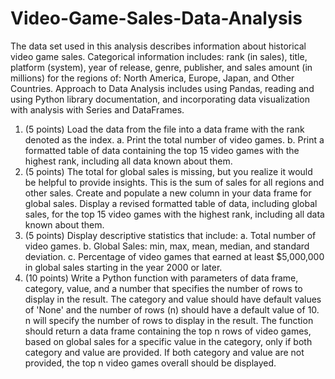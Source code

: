 # Video-Game-Sales-Data-Analysis
The data set used in this analysis describes information about historical video game sales. Categorical information includes: rank (in sales), title, platform (system), year of release, genre, publisher, and sales amount (in millions) for the regions of: North America, Europe, Japan, and Other Countries. Approach to Data Analysis includes using Pandas, reading and using Python library documentation, and incorporating data visualization with analysis with Series and DataFrames.
1. (5 points) Load the data from the file into a data frame with the rank denoted as the index.
a. Print the total number of video games.
b. Print a formatted table of data containing the top 15 video games with the highest rank,
including all data known about them.
2. (5 points) The total for global sales is missing, but you realize it would be helpful to provide insights.
This is the sum of sales for all regions and other sales. Create and populate a new column in your data
frame for global sales. Display a revised formatted table of data, including global sales, for the top 15
video games with the highest rank, including all data known about them.
3. (5 points) Display descriptive statistics that include:
a. Total number of video games.
b. Global Sales: min, max, mean, median, and standard deviation.
c. Percentage of video games that earned at least $5,000,000 in global sales starting in the year
2000 or later.
4. (10 points) Write a Python function with parameters of data frame, category, value, and a number that
specifies the number of rows to display in the result. The category and value should have default
values of 'None' and the number of rows (n) should have a default value of 10. n will specify the
number of rows to display in the result. The function should return a data frame containing the top n
rows of video games, based on global sales for a specific value in the category, only if both category
and value are provided. If both category and value are not provided, the top n video games overall
should be displayed.
